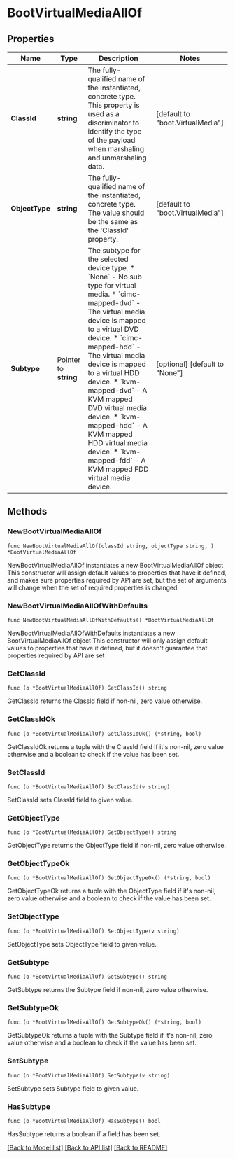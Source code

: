 # BootVirtualMediaAllOf

## Properties

Name | Type | Description | Notes
------------ | ------------- | ------------- | -------------
**ClassId** | **string** | The fully-qualified name of the instantiated, concrete type. This property is used as a discriminator to identify the type of the payload when marshaling and unmarshaling data. | [default to "boot.VirtualMedia"]
**ObjectType** | **string** | The fully-qualified name of the instantiated, concrete type. The value should be the same as the &#39;ClassId&#39; property. | [default to "boot.VirtualMedia"]
**Subtype** | Pointer to **string** | The subtype for the selected device type. * &#x60;None&#x60; - No sub type for virtual media. * &#x60;cimc-mapped-dvd&#x60; - The virtual media device is mapped to a virtual DVD device. * &#x60;cimc-mapped-hdd&#x60; - The virtual media device is mapped to a virtual HDD device. * &#x60;kvm-mapped-dvd&#x60; - A KVM mapped DVD virtual media device. * &#x60;kvm-mapped-hdd&#x60; - A KVM mapped HDD virtual media device. * &#x60;kvm-mapped-fdd&#x60; - A KVM mapped FDD virtual media device. | [optional] [default to "None"]

## Methods

### NewBootVirtualMediaAllOf

`func NewBootVirtualMediaAllOf(classId string, objectType string, ) *BootVirtualMediaAllOf`

NewBootVirtualMediaAllOf instantiates a new BootVirtualMediaAllOf object
This constructor will assign default values to properties that have it defined,
and makes sure properties required by API are set, but the set of arguments
will change when the set of required properties is changed

### NewBootVirtualMediaAllOfWithDefaults

`func NewBootVirtualMediaAllOfWithDefaults() *BootVirtualMediaAllOf`

NewBootVirtualMediaAllOfWithDefaults instantiates a new BootVirtualMediaAllOf object
This constructor will only assign default values to properties that have it defined,
but it doesn't guarantee that properties required by API are set

### GetClassId

`func (o *BootVirtualMediaAllOf) GetClassId() string`

GetClassId returns the ClassId field if non-nil, zero value otherwise.

### GetClassIdOk

`func (o *BootVirtualMediaAllOf) GetClassIdOk() (*string, bool)`

GetClassIdOk returns a tuple with the ClassId field if it's non-nil, zero value otherwise
and a boolean to check if the value has been set.

### SetClassId

`func (o *BootVirtualMediaAllOf) SetClassId(v string)`

SetClassId sets ClassId field to given value.


### GetObjectType

`func (o *BootVirtualMediaAllOf) GetObjectType() string`

GetObjectType returns the ObjectType field if non-nil, zero value otherwise.

### GetObjectTypeOk

`func (o *BootVirtualMediaAllOf) GetObjectTypeOk() (*string, bool)`

GetObjectTypeOk returns a tuple with the ObjectType field if it's non-nil, zero value otherwise
and a boolean to check if the value has been set.

### SetObjectType

`func (o *BootVirtualMediaAllOf) SetObjectType(v string)`

SetObjectType sets ObjectType field to given value.


### GetSubtype

`func (o *BootVirtualMediaAllOf) GetSubtype() string`

GetSubtype returns the Subtype field if non-nil, zero value otherwise.

### GetSubtypeOk

`func (o *BootVirtualMediaAllOf) GetSubtypeOk() (*string, bool)`

GetSubtypeOk returns a tuple with the Subtype field if it's non-nil, zero value otherwise
and a boolean to check if the value has been set.

### SetSubtype

`func (o *BootVirtualMediaAllOf) SetSubtype(v string)`

SetSubtype sets Subtype field to given value.

### HasSubtype

`func (o *BootVirtualMediaAllOf) HasSubtype() bool`

HasSubtype returns a boolean if a field has been set.


[[Back to Model list]](../README.md#documentation-for-models) [[Back to API list]](../README.md#documentation-for-api-endpoints) [[Back to README]](../README.md)


